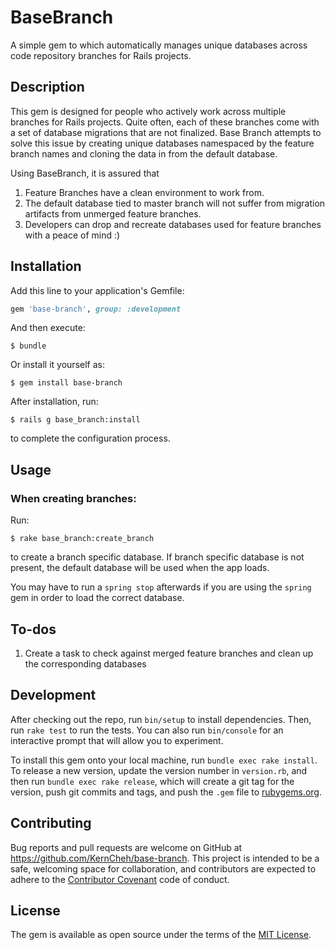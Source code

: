 # BaseBranch

A simple gem to which automatically manages unique databases across code repository branches for Rails projects.

## Description

This gem is designed for people who actively work across multiple branches for Rails projects. Quite often, each of these branches come with a set of database migrations that are not finalized.
Base Branch attempts to solve this issue by creating unique databases namespaced by the feature branch names and cloning the data in from the default database.
 
Using BaseBranch, it is assured that

  1. Feature Branches have a clean environment to work from.
  2. The default database tied to master branch will not suffer from migration artifacts from unmerged feature branches.
  3. Developers can drop and recreate databases used for feature branches with a peace of mind :) 

## Installation

Add this line to your application's Gemfile:

```ruby
gem 'base-branch', group: :development
```

And then execute:

    $ bundle

Or install it yourself as:

    $ gem install base-branch
    
After installation, run:

    $ rails g base_branch:install
    
to complete the configuration process.

## Usage

### When creating branches:

Run:

    $ rake base_branch:create_branch
    
to create a branch specific database. If branch specific database is not present, the default database will be used when the app loads.

You may have to run a `spring stop` afterwards if you are using the `spring` gem in order to load the correct database.

## To-dos

  1. Create a task to check against merged feature branches and clean up the corresponding databases

## Development

After checking out the repo, run `bin/setup` to install dependencies. Then, run `rake test` to run the tests. You can also run `bin/console` for an interactive prompt that will allow you to experiment.

To install this gem onto your local machine, run `bundle exec rake install`. To release a new version, update the version number in `version.rb`, and then run `bundle exec rake release`, which will create a git tag for the version, push git commits and tags, and push the `.gem` file to [rubygems.org](https://rubygems.org).

## Contributing

Bug reports and pull requests are welcome on GitHub at https://github.com/KernCheh/base-branch. This project is intended to be a safe, welcoming space for collaboration, and contributors are expected to adhere to the [Contributor Covenant](http://contributor-covenant.org) code of conduct.


## License

The gem is available as open source under the terms of the [MIT License](http://opensource.org/licenses/MIT).

